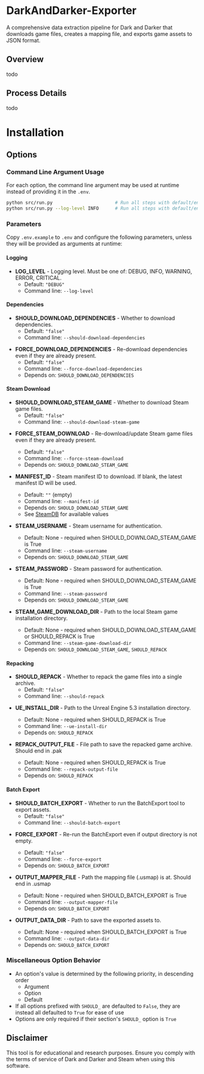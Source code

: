 # DarkAndDarker-Exporter

A comprehensive data extraction pipeline for Dark and Darker that downloads game files, creates a mapping file, and exports game assets to JSON format.

## Overview

todo

## Process Details

todo

# Installation

## Options

### Command Line Argument Usage

For each option, the command line argument may be used at runtime instead of providing it in the `.env`.

```bash
python src/run.py                       # Run all steps with default/env values
python src/run.py --log-level INFO      # Run all steps with default/env values, except with LOG_LEVEL INFO
```

### Parameters

Copy `.env.example` to `.env` and configure the following parameters, unless they will be provided as arguments at runtime:

<!-- BEGIN_GENERATED_OPTIONS -->
#### Logging

- **LOG_LEVEL** - Logging level. Must be one of: DEBUG, INFO, WARNING, ERROR, CRITICAL.
  - Default: `"DEBUG"`
  - Command line: `--log-level`


#### Dependencies

- **SHOULD_DOWNLOAD_DEPENDENCIES** - Whether to download dependencies.
  - Default: `"false"`
  - Command line: `--should-download-dependencies`

* **FORCE_DOWNLOAD_DEPENDENCIES** - Re-download dependencies even if they are already present.
  - Default: `"false"`
  - Command line: `--force-download-dependencies`
  - Depends on: `SHOULD_DOWNLOAD_DEPENDENCIES`


#### Steam Download

- **SHOULD_DOWNLOAD_STEAM_GAME** - Whether to download Steam game files.
  - Default: `"false"`
  - Command line: `--should-download-steam-game`

* **FORCE_STEAM_DOWNLOAD** - Re-download/update Steam game files even if they are already present.
  - Default: `"false"`
  - Command line: `--force-steam-download`
  - Depends on: `SHOULD_DOWNLOAD_STEAM_GAME`

* **MANIFEST_ID** - Steam manifest ID to download. If blank, the latest manifest ID will be used.
  - Default: `""` (empty)
  - Command line: `--manifest-id`
  - Depends on: `SHOULD_DOWNLOAD_STEAM_GAME`
  - See [SteamDB](https://steamdb.info/app/1491000/depot/1491005/manifests/) for available values

* **STEAM_USERNAME** - Steam username for authentication.
  - Default: None - required when SHOULD_DOWNLOAD_STEAM_GAME is True
  - Command line: `--steam-username`
  - Depends on: `SHOULD_DOWNLOAD_STEAM_GAME`

* **STEAM_PASSWORD** - Steam password for authentication.
  - Default: None - required when SHOULD_DOWNLOAD_STEAM_GAME is True
  - Command line: `--steam-password`
  - Depends on: `SHOULD_DOWNLOAD_STEAM_GAME`

* **STEAM_GAME_DOWNLOAD_DIR** - Path to the local Steam game installation directory.
  - Default: None - required when SHOULD_DOWNLOAD_STEAM_GAME or SHOULD_REPACK is True
  - Command line: `--steam-game-download-dir`
  - Depends on: `SHOULD_DOWNLOAD_STEAM_GAME`, `SHOULD_REPACK`


#### Repacking

- **SHOULD_REPACK** - Whether to repack the game files into a single archive.
  - Default: `"false"`
  - Command line: `--should-repack`

* **UE_INSTALL_DIR** - Path to the Unreal Engine 5.3 installation directory.
  - Default: None - required when SHOULD_REPACK is True
  - Command line: `--ue-install-dir`
  - Depends on: `SHOULD_REPACK`

* **REPACK_OUTPUT_FILE** - File path to save the repacked game archive. Should end in .pak
  - Default: None - required when SHOULD_REPACK is True
  - Command line: `--repack-output-file`
  - Depends on: `SHOULD_REPACK`


#### Batch Export

- **SHOULD_BATCH_EXPORT** - Whether to run the BatchExport tool to export assets.
  - Default: `"false"`
  - Command line: `--should-batch-export`

* **FORCE_EXPORT** - Re-run the BatchExport even if output directory is not empty.
  - Default: `"false"`
  - Command line: `--force-export`
  - Depends on: `SHOULD_BATCH_EXPORT`

* **OUTPUT_MAPPER_FILE** - Path the mapping file (.usmap) is at. Should end in .usmap
  - Default: None - required when SHOULD_BATCH_EXPORT is True
  - Command line: `--output-mapper-file`
  - Depends on: `SHOULD_BATCH_EXPORT`

* **OUTPUT_DATA_DIR** - Path to save the exported assets to.
  - Default: None - required when SHOULD_BATCH_EXPORT is True
  - Command line: `--output-data-dir`
  - Depends on: `SHOULD_BATCH_EXPORT`


<!-- END_GENERATED_OPTIONS -->

### Miscellaneous Option Behavior

* An option's value is determined by the following priority, in descending order
  * Argument
  * Option
  * Default
* If all options prefixed with `SHOULD_` are defaulted to `False`, they are instead all defaulted to `True` for ease of use
* Options are only required if their section's `SHOULD_` option is `True`

## Disclaimer

This tool is for educational and research purposes. Ensure you comply with the terms of service of Dark and Darker and Steam when using this software.